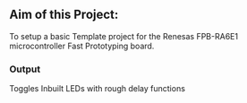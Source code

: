 ## Aim of this Project: 
To setup a basic Template project for the Renesas FPB-RA6E1 microcontroller Fast Prototyping board.
### Output
Toggles Inbuilt LEDs with rough delay functions